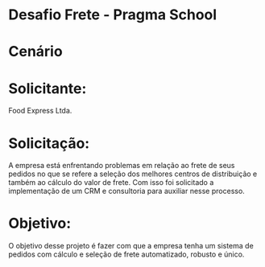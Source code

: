 # Desafio Frete - Pragma School

# Cenário
# Solicitante:
Food Express Ltda.

# Solicitação:
A empresa está enfrentando problemas em relação ao frete de seus pedidos no que se refere a seleção dos melhores centros de distribuição e também ao cálculo do valor de frete. Com isso foi solicitado a implementação de um CRM e consultoria para auxiliar nesse processo.

# Objetivo:
O objetivo desse projeto é fazer com que a empresa tenha um sistema de pedidos com cálculo e seleção de frete automatizado, robusto e único.






